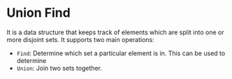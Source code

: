 # Union Find

It is a data structure that keeps track of elements which are split into one or more disjoint sets. It supports two main operations:
- `Find`: Determine which set a particular element is in. This can be used to determine
- `Union`: Join two sets together.
